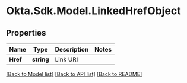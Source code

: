 # Okta.Sdk.Model.LinkedHrefObject

## Properties

Name | Type | Description | Notes
------------ | ------------- | ------------- | -------------
**Href** | **string** | Link URI | 

[[Back to Model list]](../README.md#documentation-for-models) [[Back to API list]](../README.md#documentation-for-api-endpoints) [[Back to README]](../README.md)

